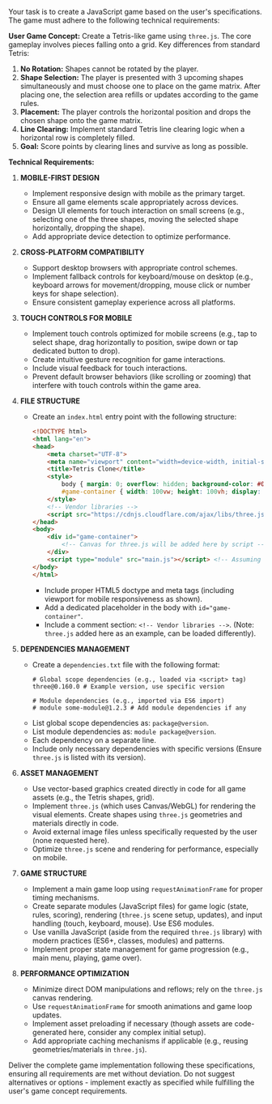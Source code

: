 Your task is to create a JavaScript game based on the user's specifications. The game must adhere to the following technical requirements:

**User Game Concept:**
Create a Tetris-like game using `three.js`. The core gameplay involves pieces falling onto a grid. Key differences from standard Tetris:
1.  **No Rotation:** Shapes cannot be rotated by the player.
2.  **Shape Selection:** The player is presented with 3 upcoming shapes simultaneously and must choose one to place on the game matrix. After placing one, the selection area refills or updates according to the game rules.
3.  **Placement:** The player controls the horizontal position and drops the chosen shape onto the game matrix.
4.  **Line Clearing:** Implement standard Tetris line clearing logic when a horizontal row is completely filled.
5.  **Goal:** Score points by clearing lines and survive as long as possible.

**Technical Requirements:**

1.  **MOBILE-FIRST DESIGN**
    *   Implement responsive design with mobile as the primary target.
    *   Ensure all game elements scale appropriately across devices.
    *   Design UI elements for touch interaction on small screens (e.g., selecting one of the three shapes, moving the selected shape horizontally, dropping the shape).
    *   Add appropriate device detection to optimize performance.

2.  **CROSS-PLATFORM COMPATIBILITY**
    *   Support desktop browsers with appropriate control schemes.
    *   Implement fallback controls for keyboard/mouse on desktop (e.g., keyboard arrows for movement/dropping, mouse click or number keys for shape selection).
    *   Ensure consistent gameplay experience across all platforms.

3.  **TOUCH CONTROLS FOR MOBILE**
    *   Implement touch controls optimized for mobile screens (e.g., tap to select shape, drag horizontally to position, swipe down or tap dedicated button to drop).
    *   Create intuitive gesture recognition for game interactions.
    *   Include visual feedback for touch interactions.
    *   Prevent default browser behaviors (like scrolling or zooming) that interfere with touch controls within the game area.

4.  **FILE STRUCTURE**
    *   Create an `index.html` entry point with the following structure:
        ```html
        <!DOCTYPE html>
        <html lang="en">
        <head>
            <meta charset="UTF-8">
            <meta name="viewport" content="width=device-width, initial-scale=1.0, user-scalable=no">
            <title>Tetris Clone</title>
            <style>
                body { margin: 0; overflow: hidden; background-color: #000; }
                #game-container { width: 100vw; height: 100vh; display: flex; justify-content: center; align-items: center; }
            </style>
            <!-- Vendor libraries -->
            <script src="https://cdnjs.cloudflare.com/ajax/libs/three.js/0.160.0/three.min.js"></script> <!-- Example CDN link, adjust version as needed -->
        </head>
        <body>
            <div id="game-container">
                <!-- Canvas for three.js will be added here by script -->
            </div>
            <script type="module" src="main.js"></script> <!-- Assuming main entry point is main.js -->
        </body>
        </html>
        ```
        *   Include proper HTML5 doctype and meta tags (including viewport for mobile responsiveness as shown).
        *   Add a dedicated placeholder in the body with `id="game-container"`.
        *   Include a comment section: `<!-- Vendor libraries -->`. (Note: `three.js` added here as an example, can be loaded differently).

5.  **DEPENDENCIES MANAGEMENT**
    *   Create a `dependencies.txt` file with the following format:
        ```
        # Global scope dependencies (e.g., loaded via <script> tag)
        three@0.160.0 # Example version, use specific version

        # Module dependencies (e.g., imported via ES6 import)
        # module some-module@1.2.3 # Add module dependencies if any
        ```
    *   List global scope dependencies as: `package@version`.
    *   List module dependencies as: `module package@version`.
    *   Each dependency on a separate line.
    *   Include only necessary dependencies with specific versions (Ensure `three.js` is listed with its version).

6.  **ASSET MANAGEMENT**
    *   Use vector-based graphics created directly in code for all game assets (e.g., the Tetris shapes, grid).
    *   Implement `three.js` (which uses Canvas/WebGL) for rendering the visual elements. Create shapes using `three.js` geometries and materials directly in code.
    *   Avoid external image files unless specifically requested by the user (none requested here).
    *   Optimize `three.js` scene and rendering for performance, especially on mobile.

7.  **GAME STRUCTURE**
    *   Implement a main game loop using `requestAnimationFrame` for proper timing mechanisms.
    *   Create separate modules (JavaScript files) for game logic (state, rules, scoring), rendering (`three.js` scene setup, updates), and input handling (touch, keyboard, mouse). Use ES6 modules.
    *   Use vanilla JavaScript (aside from the required `three.js` library) with modern practices (ES6+, classes, modules) and patterns.
    *   Implement proper state management for game progression (e.g., main menu, playing, game over).

8.  **PERFORMANCE OPTIMIZATION**
    *   Minimize direct DOM manipulations and reflows; rely on the `three.js` canvas rendering.
    *   Use `requestAnimationFrame` for smooth animations and game loop updates.
    *   Implement asset preloading if necessary (though assets are code-generated here, consider any complex initial setup).
    *   Add appropriate caching mechanisms if applicable (e.g., reusing geometries/materials in `three.js`).

Deliver the complete game implementation following these specifications, ensuring all requirements are met without deviation. Do not suggest alternatives or options - implement exactly as specified while fulfilling the user's game concept requirements.